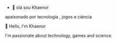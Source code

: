 - 👋 olá sou Khaenor

apaixonado por tecnologia , jogos e ciéncia  


👋 Hello, I'm Khaenor

I'm passionate about technology, games and science.

<!---
Khaenor/Khaenor is a ✨ special ✨ repository because its `README.md` (this file) appears on your GitHub profile.
You can click the Preview link to take a look at your changes.
--->
